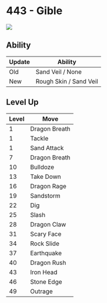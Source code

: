 # 443 - Gible
![][443]

## Ability

Update | Ability
---    | ---
Old    | Sand Veil / None
New    | Rough Skin / Sand Veil

## Level Up

Level | Move
---   | ---
  1   | Dragon Breath
  1   | Tackle
  1   | Sand Attack
  7   | Dragon Breath
 10   | Bulldoze
 13   | Take Down
 16   | Dragon Rage
 19   | Sandstorm
 22   | Dig
 25   | Slash
 28   | Dragon Claw
 31   | Scary Face
 34   | Rock Slide
 37   | Earthquake
 40   | Dragon Rush
 43   | Iron Head
 46   | Stone Edge
 49   | Outrage

[443]: ../img/pokemon/443.png

